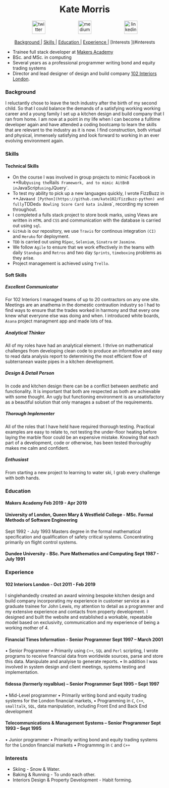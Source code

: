 <h1 align="center">Kate Morris</h1>
<p align="center">
<a href="https://twitter.com/kateMorris102">
<img src="http://goinkscape.com/wp-content/uploads/2015/07/twitter-logo-final.png" alt="twitter" hspace="50" height="42" width="42"></a>
<a href="https://medium.com/@kate.morris.new">
<img src="http://www.webmasto.com/wp-content/uploads/2017/08/Medium-App-Icon-2017.png" alt="medium" hspace="50" height="42" width="42"></a>

<a href="https://www.linkedin.com/in/kate-morris-a3962943/">
<img src="https://www.iconfinder.com/data/icons/free-social-icons/67/linkedin_circle_color-512.png" alt="linkedin" hspace="50" height="42" width="42"></a></p>

<div align="center">   
    
[Background ](#background) | 
[Skills ](#skills) | 
[Education ](#education) | 
[Experience ](#experience) | 
[Interests ](#interests

</div>

* Trainee full stack developer at [Makers Academy](https://makers.tech/)
* BSc. and MSc. in computing
* Several years as a professional programmer writing bond and equity trading systems
* Director and lead designer of design and build company [102 Interiors London](http://www.102interiors.co.uk/).

### Background

I reluctantly chose to leave the tech industry after the birth of my second child. So that I could balance the demands of a satisfying working working career and a young family I set up a kitchen design and build company that I ran from home. I am now at a point in my life when I can become a fulltime developer again and have attended a coding bootcamp to learn the skills that are relevant to the industry as it is now. I find construction, both virtual and physical, immensely satisfying and look forward to working in an ever evolving environment again.

### Skills

#### Technical Skills

* On the course I was involved in group projects to mimic Facebook in **Ruby` using the `Rails` Framework, and to mimic AitBnB in`JavaScript` using `JQuery`.
* To test my ability to pick up a new languages quickly, I wrote FizzBuzz in **Java` and [Python](https://github.com/kate102/FizzBuzz-python) and fully `TDDed` a Bowling Score Card kata in `Java`, recording my screen throughout.
* I completed a fulls stack project to store book marks, using Views are written in `HTML` and `CSS` and communication with the database is carried out using `sql`.
* `GitHub` is our repository, we use `Travis` for continous integration `(CI)` and `Heruko` for deployment. 
* `TDD` is carried out using `RSpec`, `Selenium`, `Sinatra` or `Jasmine`.
* We follow `Agile` to ensure that we work effectively in the teams  with daily `Standups` and `Retros` and two day `Sprints`, `timeboxing` problems as they arise. 
* Project management is achieved using `Trello`. 

#### Soft Skills

##### Excellent Communicator
For 102 Interiors I managed teams of up to 20 contractors on any one site. Meetings are an anathema in the domestic contraution industry so I had to find ways to ensure that the trades worked in harmony and that every one knew what everyone else was doing and when. I introduced white boards, `Asana` project managment app and made lots of tea.

##### Analytical Thinker
All of my roles have had an analytical element. I thrive on mathematical challenges from developing clean code to produce an informative and easy to read data analysis report to determining the most efficient flow of subterranean waste pipes in a kitchen development.

##### Design & Detail Person
In code and kitchen design there can be a conflict between aesthetic and functionality. It is important that both are respected as both are achievable with some thought. An ugly but functioning environment is as unsatisfactory as a beautiful solution that only manages a subset of the requirements. 

##### Thorough Implementer
All of the roles that I have held have required thorough testing. Practical examples are easy to relate to, not testing the under-floor heating before laying the marble floor could be an expensive mistake. Knowing that each part of a development, code or otherwise, has been tested thoroughly makes me calm and confident.

##### Enthusiast
From starting a new project to learning to water ski, I grab every challenge with both hands. 

### Education

#### Makers Academy  Feb 2019 - Apr 2019

#### University of London, Queen Mary & Westfield College - MSc. Formal Methods of Software Engineering
Sept 1992 - July 1993
Masters degree in the formal mathematical specification and qualification of safety critical systems. Concentrating primarily on flight control systems.

#### Dundee University - BSc. Pure Mathematics and Computing Sept 1987 - July 1991

### Experience

#### 102 Interiors London - Oct 2011 - Feb 2019
I singlehandedly created an award winning bespoke kitchen design and build company incorporating my experience in customer service as a graduate trainee for John Lewis, my attention to detail as a programmer and my extensive experience and contacts from property development. I designed and built the website and established a workable, repeatable model based on exclusivity, communication and my experience of being a working mother of 4.

#### Financial Times Information - Senior Programmer Sept 1997 – March 2001
• Senior Programmer
• Primarily using `C++`, `SQL` and `Perl` scripting, I wrote programs to receive financial data from worldwide sources, parse and store this data. Manipulate and analyise to generate reports.
• In addition I was involved in system design and client meetings, systems testing and implementation.

#### fidessa (formerly royalblue) – Senior Programmer Sept 1995 – Sept 1997
• Mid-Level programmer
• Primarily writing bond and equity trading systems for the London financial markets, 
• Programming in `C`, `C++`, `smalltalk`, `SQL`, data manipulation, including Front End and Back End development

#### Telecommunications & Management Systems – Senior Programmer Sept 1993 – Sept 1995
• Junior programmer
• Primarily writing bond and equity trading systems for the London financial markets
• Programmng in `C` and `C++`

### Interests
- Skiing - Snow & Water.
- Baking & Running - To undo each other.
- Interiors Design & Property Development - Habit forming.
